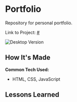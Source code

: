 # Portfolio

Repository for personal portfolio. 

Link to Project: [#](#)

![Desktop Version](./advice-screenshot.png)

## How It's Made

**Common Tech Used:**
+ HTML, CSS, JavaScript

## Lessons Learned

